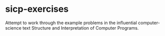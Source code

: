 # sicp-exercises
Attempt to work through the example problems in the influential computer-science text Structure and Interpretation of Computer Programs.
